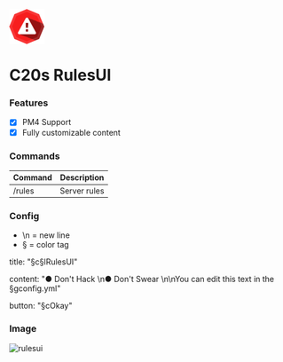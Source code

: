<img src="https://github.com/creeperplayer20/C20s-RulesUI/blob/main/icon.png" alt="C20s RulesUI logo" title="C20s RulesUI" align="center">

# C20s RulesUI

### Features
- [X] PM4 Support
- [X] Fully customizable content

### Commands
|**Command**|**Description**|
|-----------|---------------|
|/rules     |Server rules   |

### Config

* \n = new line
* § = color tag

title: "§c§lRulesUI"

content: "● Don't Hack \n● Don't Swear \n\nYou can edit this text in the §gconfig.yml"

button: "§cOkay"


### Image

![rulesui](https://user-images.githubusercontent.com/42560781/152647411-c7c6ec3f-57d4-476e-9eb9-4e3a544a09a3.png)

